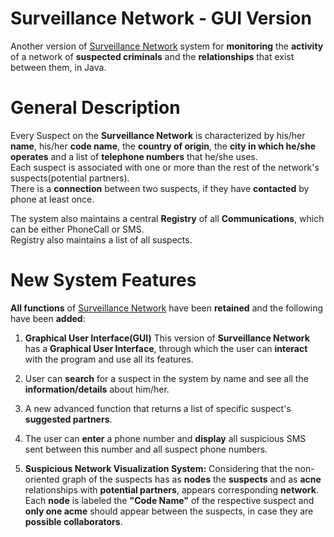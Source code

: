 # Surveillance Network - GUI Version

Another version of [Surveillance Network](https://github.com/papageo-dev/Surveillance_Network.git) system for **monitoring** the **activity** of a network of **suspected criminals** and the **relationships** that exist between them, in Java.

# General Description

Every Suspect on the **Surveillance Network** is characterized by his/her **name**, his/her **code name**, the **country of origin**, the **city in which he/she operates** and a list of **telephone numbers** that he/she uses.                                  
Each suspect is associated with one or more than the rest of the network's suspects(potential partners).                    
There is a **connection** between two suspects, if they have **contacted** by phone at least once.

The system also maintains a central **Registry** of all **Communications**, which can be either PhoneCall or SMS.                     
Registry also maintains a list of all suspects. 

# New System Features

**All functions** of [Surveillance Network](https://github.com/papageo-dev/Surveillance_Network#system-features) have been **retained** and the following have been **added**:

1. **Graphical User Interface(GUI)**
   This version of **Surveillance Network** has a **Graphical User Interface**, through which the user can **interact** with the program and use all its features.

2. User can **search** for a suspect in the system by name and see all the **information/details** about him/her.
   
3. A new advanced function that returns a list of specific suspect's **suggested partners**.

4. The user can **enter** a phone number and **display** all suspicious SMS sent between this number and all suspect phone numbers.
   
5. **Suspicious Network Visualization System:**
   Considering that the non-oriented graph of the suspects has as **nodes** the **suspects** and as **acne** relationships with **potential partners**, appears corresponding **network**.
   Each **node** is labeled the **"Code Name"** of the respective suspect and **only one acme** should appear between the suspects, in case they are **possible collaborators**.
